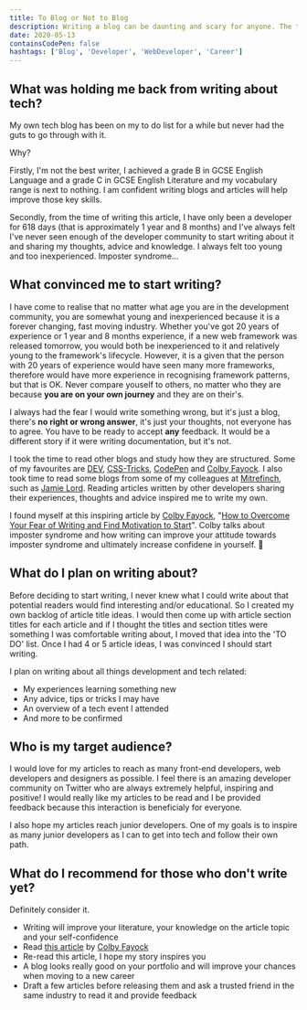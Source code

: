 ```yaml
---
title: To Blog or Not to Blog
description: Writing a blog can be daunting and scary for anyone. The thought of criticism and humiliation crosses your mind. What convinced me to write a blog and why do I recommend it to others?
date: 2020-05-13
containsCodePen: false
hashtags: ['Blog', 'Developer', 'WebDeveloper', 'Career']
---
```


## What was holding me back from writing about tech?

My own tech blog has been on my to do list for a while but never had the guts to go through with it.

Why?

Firstly, I'm not the best writer, I achieved a grade B in GCSE English Language and a grade C in GCSE English Literature and my vocabulary range is next to nothing. I am confident writing blogs and articles will help improve those key skills.

Secondly, from the time of writing this article, I have only been a developer for 618 days (that is approximately 1 year and 8 months) and I've always felt I've never seen enough of the developer community to start writing about it and sharing my thoughts, advice and knowledge. I always felt too young and too inexperienced. Imposter syndrome...

## What convinced me to start writing?

I have come to realise that no matter what age you are in the development community, you are somewhat young and inexperienced because it is a forever changing, fast moving industry. Whether you've got 20 years of experience or 1 year and 8 months experience, if a new web framework was released tomorrow, you would both be inexperienced to it and relatively young to the framework's lifecycle. However, it is a given that the person with 20 years of experience would have seen many more frameworks, therefore would have more experience in recognising framework patterns, but that is OK. Never compare youself to others, no matter who they are because **you are on your own journey** and they are on their's.

I always had the fear I would write something wrong, but it's just a blog, there's **no right or wrong answer**, it's just your thoughts, not everyone has to agree. You have to be ready to accept **any** feedback. It would be a different story if it were writing documentation, but it's not.

I took the time to read other blogs and study how they are structured. Some of my favourites are [DEV](https://dev.to), [CSS-Tricks](https://css-tricks.com), [CodePen](https://blog.codepen.io) and [Colby Fayock](https://www.colbyfayock.com). I also took time to read some blogs from some of my colleagues at [Mitrefinch](https://www.mitrefinch.co.uk), such as [Jamie Lord](https://lord.technology/blog). Reading articles written by other developers sharing their experiences, thoughts and advice inspired me to write my own.

I found myself at this inspiring article by [Colby Fayock](https://twitter.com/colbyfayock), "[How to Overcome Your Fear of Writing and Find Motivation to Start](https://www.freecodecamp.org/news/overcoming-your-fear-of-writing-and-how-you-can-find-motivation)". Colby talks about imposter syndrome and how writing can improve your attitude towards imposter syndrome and ultimately increase confidene in yourself. 👏

## What do I plan on writing about?

Before deciding to start writing, I never knew what I could write about that potential readers would find interesting and/or educational. So I created my own backlog of article title ideas. I would then come up with article section titles for each article and if I thought the titles and section titles were something I was comfortable writing about, I moved that idea into the 'TO DO' list. Once I had 4 or 5 article ideas, I was convinced I should start writing.

I plan on writing about all things development and tech related:
- My experiences learning something new
- Any advice, tips or tricks I may have
- An overview of a tech event I attended
- And more to be confirmed

## Who is my target audience?

I would love for my articles to reach as many front-end developers, web developers and designers as possible. I feel there is an amazing developer community on Twitter who are always extremely helpful, inspiring and positive! I would really like my articles to be read and I be provided feedback because this interaction is beneficialy for everyone.

I also hope my articles reach junior developers. One of my goals is to inspire as many junior developers as I can to get into tech and follow their own path.

## What do I recommend for those who don't write yet?

Definitely consider it.

- Writing will improve your literature, your knowledge on the article topic and your self-confidence
- Read [this article](https://www.freecodecamp.org/news/overcoming-your-fear-of-writing-and-how-you-can-find-motivation) by [Colby Fayock](https://twitter.com/colbyfayock)
- Re-read this article, I hope my story inspires you
- A blog looks really good on your portfolio and will improve your chances when moving to a new career
- Draft a few articles before releasing them and ask a trusted friend in the same industry to read it and provide feedback